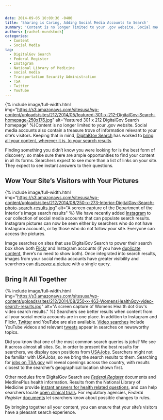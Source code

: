 ```yaml
---


date: 2014-09-05 10:00:36 -0400
title: 'Sharing is Caring, Adding Social Media Accounts to Search'
summary: 'Content is no longer limited to your .gov website. Social media accounts also contain a treasure trove of information relevant to your site’s visitors. Keeping that in mind, DigitalGov Search has worked to bring all your content, wherever it is, to your search results. Finding something'
authors: [rachel-mundstock]
categories:
  - Content
  - Social Media
tag:
  - DigitalGov Search
  - Federal Register
  - Instagram
  - National Library of Medicine
  - social media
  - Transportation Security Administration
  - TSA
  - Twitter
  - YouTube
---
```



{% include image/full-width.html img="https://s3.amazonaws.com/sitesusa/wp-content/uploads/sites/212/2014/05/featured-301-x-212-DigitalGov-Search-homepage-250x176.jpg" alt="featured 301 x 212 DigitalGov Search homepage" %}Content is no longer limited to your .gov website. Social media accounts also contain a treasure trove of information relevant to your site’s  visitors. Keeping that in mind, [DigitalGov Search](https://www.WHATEVER/services/search/ "DigitalGov Search") has worked to [bring all your content, wherever it is, to your search results](https://www.WHATEVER/2014/08/26/help-the-public-find-your-information-wherever-and-however-youve-published-it/ "Help the Public Find Your Information, Wherever and However You’ve Published It").

Finding something you didn’t know you were looking for is the best form of discovery, so make sure there are ample opportunities to find your content in all its forms. Searchers expect to see more than a list of links on your site. They expect to see instant answers to their questions.

## Wow Your Site’s  Visitors with Your Pictures

{% include image/full-width.html img="https://s3.amazonaws.com/sitesusa/wp-content/uploads/sites/212/2014/08/250-x-273-Interior-DigitalGov-Search-photo-search-results.jpg" alt="A screen capture of the Department of the Interior's image search results" %}
We have recently added [Instagram](http://instagram.com/) to our collection of social media accounts that can populate search results. Instagram pictures can now be seen either by searchers who do not have Instagram accounts, or by those who do not follow your site. Everyone can access the pictures.

Image searches on sites that use DigitalGov Search to power their search box show both [Flickr](https://www.flickr.com/) and Instagram accounts (if you have [duplicate content](http://search.WHATEVER/manual/instagram.html), there’s  no need to show both). Once integrated into search results, images from your social media accounts have greater visibility and searchers can [discover a picture](http://search.doi.gov/search/images?affiliate=doi.gov&query=yellowstone) with a single query.

## Bring It All Together

{% include image/full-width.html img="https://s3.amazonaws.com/sitesusa/wp-content/uploads/sites/212/2014/08/250-x-463-WomensHealthGov-video-search-results.jpg" alt="A screen capture of Womens Health dot Gov's video search results." %}
Searchers see better results when content from all your social media accounts are in one place. In addition to Instagram and Flickr, [Twitter](https://twitter.com/DG_Search) and YouTube are also available. [Video searches](http://search.womenshealth.gov/search/news?affiliate=womenshealth&channel=1747&query=nursing&m=true) include YouTube videos and relevant [tweets](http://usasearch.fema.gov/search?affiliate=fema&query=hurricane) appear in searches on newsworthy topics.

Did you know that one of the most common search queries is _jobs_? We see it across almost all sites. So, in order to present the best results for searchers, we display open positions from [USAJobs](https://www.usajobs.gov/). Searchers might not be familiar with USAJobs, so we bring the search results to them. Searching for [jobs on TSA.gov](http://search.usa.gov/search?query=jobs&affiliate=tsa.gov&m=true) will reveal openings across the country, with results closest to the searcher’s  geographical location shown first.

Other modules from DigitalGov Search are [_Federal Register_](https://www.federalregister.gov/) documents and MedlinePlus health information. Results from the National Library of Medicine provide [instant answers for health related questions](http://search.usa.gov/search?&affiliate=nc.gov&query=diabetes), and can help searchers locate [open clinical trials](http://search.nih.gov/search?&affiliate=nih&query=clinical+trials). For regulatory agencies, _Federal Register_ [documents](http://search.trade.gov/search?affiliate=trade.gov&query=pasta) let searchers know about possible changes to rules.

By bringing together all your content, you can ensure that your site’s  visitors have a pleasant search experience.